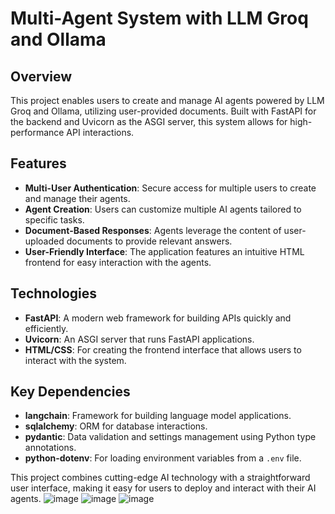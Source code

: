 # Multi-Agent System with LLM Groq and Ollama

## Overview
This project enables users to create and manage AI agents powered by LLM Groq and Ollama, utilizing user-provided documents. Built with FastAPI for the backend and Uvicorn as the ASGI server, this system allows for high-performance API interactions.

## Features
- **Multi-User Authentication**: Secure access for multiple users to create and manage their agents.
- **Agent Creation**: Users can customize multiple AI agents tailored to specific tasks.
- **Document-Based Responses**: Agents leverage the content of user-uploaded documents to provide relevant answers.
- **User-Friendly Interface**: The application features an intuitive HTML frontend for easy interaction with the agents.

## Technologies
- **FastAPI**: A modern web framework for building APIs quickly and efficiently.
- **Uvicorn**: An ASGI server that runs FastAPI applications.
- **HTML/CSS**: For creating the frontend interface that allows users to interact with the system.

## Key Dependencies
- **langchain**: Framework for building language model applications.
- **sqlalchemy**: ORM for database interactions.
- **pydantic**: Data validation and settings management using Python type annotations.
- **python-dotenv**: For loading environment variables from a `.env` file.

This project combines cutting-edge AI technology with a straightforward user interface, making it easy for users to deploy and interact with their AI agents.
![image](https://github.com/user-attachments/assets/abe8b4ae-9228-4e7d-a320-2d833fcf6558)
![image](https://github.com/user-attachments/assets/a73ce288-ef16-480e-a999-b6e123c405b9)
![image](https://github.com/user-attachments/assets/53cc6065-064e-47a3-94d3-86b5dd7e1663)
